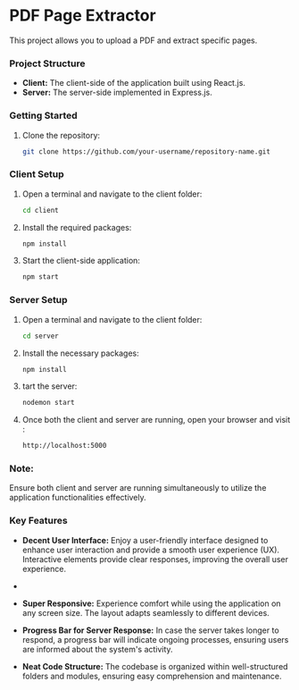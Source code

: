 # PDF Page Extractor

This project allows you to upload a PDF and extract specific pages.

### Project Structure

- **Client:** The client-side of the application built using React.js.
- **Server:** The server-side implemented in Express.js.

### Getting Started

1. Clone the repository:
   ```bash
   git clone https://github.com/your-username/repository-name.git

### Client Setup
1. Open a terminal and navigate to the client folder:
   ```bash
   cd client
2. Install the required packages:
   ```bash
   npm install
3. Start the client-side application:
   ```bash
   npm start

### Server Setup

1. Open a terminal and navigate to the client folder:
   ```bash
   cd server
2. Install the necessary packages:
   ```bash
   npm install
3. tart the server:
   ```bash
   nodemon start
3. Once both the client and server are running, open your browser and visit :
   ```bash
   http://localhost:5000

### Note: 
Ensure both client and server are running simultaneously to utilize the application functionalities effectively.

### Key Features

- **Decent User Interface:** Enjoy a user-friendly interface designed to enhance user interaction and provide a smooth user experience (UX). Interactive elements provide clear responses, improving the overall user experience.
- 
- **Super Responsive:** Experience comfort while using the application on any screen size. The layout adapts seamlessly to different devices.

- **Progress Bar for Server Response:** In case the server takes longer to respond, a progress bar will indicate ongoing processes, ensuring users are informed about the system's activity.

- **Neat Code Structure:** The codebase is organized within well-structured folders and modules, ensuring easy comprehension and maintenance.




